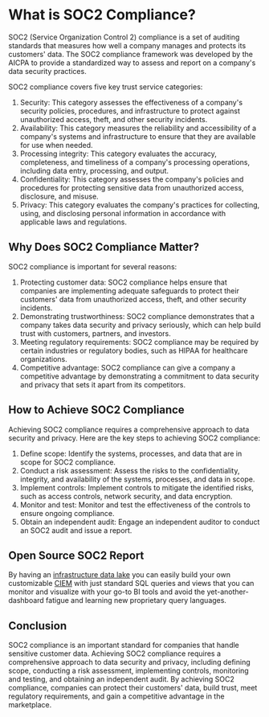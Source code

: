 # What is SOC2 Compliance?


SOC2 (Service Organization Control 2) compliance is a set of auditing standards that measures how well a company manages and protects its customers' data. The SOC2 compliance framework was developed by the AICPA to provide a standardized way to assess and report on a company's data security practices.

SOC2 compliance covers five key trust service categories:

1. Security: This category assesses the effectiveness of a company's security policies, procedures, and infrastructure to protect against unauthorized access, theft, and other security incidents.
2. Availability: This category measures the reliability and accessibility of a company's systems and infrastructure to ensure that they are available for use when needed.
3. Processing integrity: This category evaluates the accuracy, completeness, and timeliness of a company's processing operations, including data entry, processing, and output.
4. Confidentiality: This category assesses the company's policies and procedures for protecting sensitive data from unauthorized access, disclosure, and misuse.
5. Privacy: This category evaluates the company's practices for collecting, using, and disclosing personal information in accordance with applicable laws and regulations.

## Why Does SOC2 Compliance Matter?

SOC2 compliance is important for several reasons:

1. Protecting customer data: SOC2 compliance helps ensure that companies are implementing adequate safeguards to protect their customers' data from unauthorized access, theft, and other security incidents.
2. Demonstrating trustworthiness: SOC2 compliance demonstrates that a company takes data security and privacy seriously, which can help build trust with customers, partners, and investors.
3. Meeting regulatory requirements: SOC2 compliance may be required by certain industries or regulatory bodies, such as HIPAA for healthcare organizations.
4. Competitive advantage: SOC2 compliance can give a company a competitive advantage by demonstrating a commitment to data security and privacy that sets it apart from its competitors.

## How to Achieve SOC2 Compliance

Achieving SOC2 compliance requires a comprehensive approach to data security and privacy. Here are the key steps to achieving SOC2 compliance:

1. Define scope: Identify the systems, processes, and data that are in scope for SOC2 compliance.
2. Conduct a risk assessment: Assess the risks to the confidentiality, integrity, and availability of the systems, processes, and data in scope.
3. Implement controls: Implement controls to mitigate the identified risks, such as access controls, network security, and data encryption.
4. Monitor and test: Monitor and test the effectiveness of the controls to ensure ongoing compliance.
5. Obtain an independent audit: Engage an independent auditor to conduct an SOC2 audit and issue a report.

## Open Source SOC2 Report

By having an [infrastructure data lake](/docs/glossary/what-is-infrastructure-data-lake) you can easily build your own customizable [CIEM](/docs/glossary/what-is-ciem) with just standard SQL queries and views that you can monitor and visualize with your go-to BI tools and avoid the yet-another-dashboard fatigue and learning new proprietary query languages.

## Conclusion

SOC2 compliance is an important standard for companies that handle sensitive customer data. Achieving SOC2 compliance requires a comprehensive approach to data security and privacy, including defining scope, conducting a risk assessment, implementing controls, monitoring and testing, and obtaining an independent audit. By achieving SOC2 compliance, companies can protect their customers' data, build trust, meet regulatory requirements, and gain a competitive advantage in the marketplace.